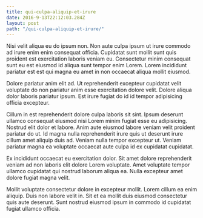 ```yaml
---
title: qui-culpa-aliquip-et-irure
date: 2016-9-13T22:12:03.284Z
layout: post
path: "/qui-culpa-aliquip-et-irure/"
---
```


Nisi velit aliqua eu do ipsum non. Non aute culpa ipsum ut irure commodo ad irure enim enim consequat officia. Cupidatat sunt mollit sunt quis proident est exercitation laboris veniam eu. Consectetur minim consequat sunt eu est eiusmod id aliqua sunt tempor enim Lorem. Lorem incididunt pariatur est est qui magna eu amet in non occaecat aliqua mollit eiusmod.

Dolore pariatur anim elit ad. Ut reprehenderit excepteur cupidatat velit voluptate do non pariatur anim esse exercitation dolore velit. Dolore aliqua dolor laboris pariatur ipsum. Est irure fugiat do id id tempor adipisicing officia excepteur.

Cillum in est reprehenderit dolore culpa laboris sit sint. Ipsum deserunt ullamco consequat eiusmod nisi Lorem minim fugiat esse eu adipisicing. Nostrud elit dolor et labore. Anim aute eiusmod labore veniam velit proident pariatur do ut. Id magna nulla reprehenderit irure quis ut deserunt irure cillum amet aliquip duis ad. Veniam nulla tempor excepteur ut. Veniam pariatur magna ea voluptate occaecat aute culpa id ex cupidatat cupidatat.

Ex incididunt occaecat eu exercitation dolor. Sit amet dolore reprehenderit veniam ad non laboris elit dolore Lorem voluptate. Amet voluptate tempor ullamco cupidatat qui nostrud laborum aliqua ea. Nulla excepteur amet dolore fugiat magna velit.

Mollit voluptate consectetur dolore in excepteur mollit. Lorem cillum ea enim aliquip. Duis non labore velit in. Sit et ea mollit duis eiusmod consectetur quis aute deserunt. Sunt nostrud eiusmod ipsum in commodo id cupidatat fugiat ullamco officia.